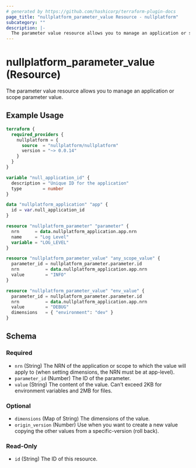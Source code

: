 ```yaml
---
# generated by https://github.com/hashicorp/terraform-plugin-docs
page_title: "nullplatform_parameter_value Resource - nullplatform"
subcategory: ""
description: |-
  The parameter value resource allows you to manage an application or scope parameter value.
---
```


# nullplatform_parameter_value (Resource)

The parameter value resource allows you to manage an application or scope parameter value.

## Example Usage

```terraform
terraform {
  required_providers {
    nullplatform = {
      source  = "nullplatform/nullplatform"
      version = "~> 0.0.14"
    }
  }
}

variable "null_application_id" {
  description = "Unique ID for the application"
  type        = number
}

data "nullplatform_application" "app" {
  id = var.null_application_id
}

resource "nullplatform_parameter" "parameter" {
  nrn      = data.nullplatform_application.app.nrn
  name     = "Log Level"
  variable = "LOG_LEVEL"
}

resource "nullplatform_parameter_value" "any_scope_value" {
  parameter_id = nullplatform_parameter.parameter.id
  nrn          = data.nullplatform_application.app.nrn
  value        = "INFO"
}

resource "nullplatform_parameter_value" "env_value" {
  parameter_id = nullplatform_parameter.parameter.id
  nrn          = data.nullplatform_application.app.nrn
  value        = "DEBUG"
  dimensions   = { "environment": "dev" }
}
```

<!-- schema generated by tfplugindocs -->
## Schema

### Required

- `nrn` (String) The NRN of the application or scope to which the value will apply to (when setting dimensions, the NRN must be at app-level).
- `parameter_id` (Number) The ID of the parameter.
- `value` (String) The content of the value. Can't exceed 2KB for environment variables and 2MB for files.

### Optional

- `dimensions` (Map of String) The dimensions of the value.
- `origin_version` (Number) Use when you want to create a new value copying the other values from a specific-version (roll back).

### Read-Only

- `id` (String) The ID of this resource.
